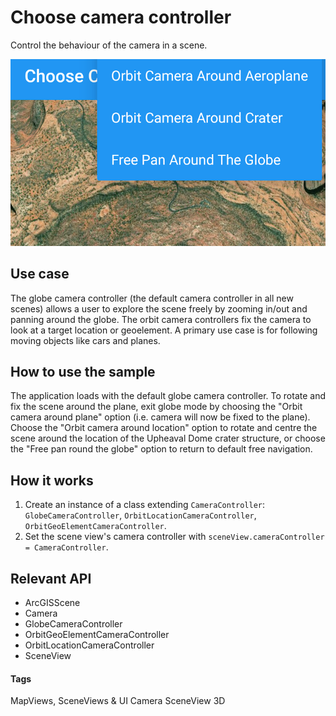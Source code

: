 # Choose camera controller

Control the behaviour of the camera in a scene.

![Choose camera controller](choose-camera-controller.png)

## Use case

The globe camera controller (the default camera controller in all new scenes) allows a user to explore the scene freely by zooming in/out and panning around the globe. The orbit camera controllers fix the camera to look at a target location or geoelement. A primary use case is for following moving objects like cars and planes.

## How to use the sample

The application loads with the default globe camera controller. To rotate and fix the scene around the plane, exit globe mode by choosing the "Orbit camera around plane" option (i.e. camera will now be fixed to the plane). Choose the "Orbit camera around location" option to rotate and centre the scene around the location of the Upheaval Dome crater structure, or choose the "Free pan round the globe" option to return to default free navigation.

## How it works

1.  Create an instance of a class extending `CameraController`: `GlobeCameraController`, `OrbitLocationCameraController`, `OrbitGeoElementCameraController`.
1.  Set the scene view's camera controller with `sceneView.cameraController = CameraController`.

## Relevant API

*   ArcGISScene
*   Camera
*   GlobeCameraController
*   OrbitGeoElementCameraController
*   OrbitLocationCameraController
*   SceneView

#### Tags

MapViews, SceneViews & UI
Camera
SceneView
3D
